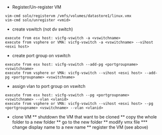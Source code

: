 * Register/Un-register VM
```
vim-cmd solo/registervm /vmfs/volumes/datastore1/linux.vmx
vim-cmd solo/unregister <vmid>
```

* create vswitch (not dv switch)
```
execute from esx host: vicfg-vswitch -a <vswitchname> 
execute from vsphere or VMA: vicfg-vswitch -a <vswitchname> --vihost <esxi host>
```

* create port group on vswitch
```
execute from esx host: vicfg-vswitch --add-pg <portgroupname> <vswitchname>
execute from vsphere or VMA: vicfg-vswitch --vihost <esxi host> --add-pg <portgroupname> <vswitchname>
```

* assign vlan to port group on vswitch
```
execute from esx host: vicfg-vswitch --pg <portgroupname> <vswitchname> --vlan <vlanid>
execute from vsphere or VMA: vicfg-vswitch --vihost <esxi host> --pg <portgroupname> <vswitchname> --vlan <vlanid>
```

* clone VM
** shutdown the VM that want to be cloned
** copy the whole folder to a new folder
** go to the new folder
** modify vmx file
*** change display name to a new name
** register the VM (see above)
